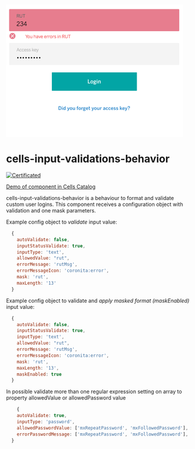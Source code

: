 ![Component Screenshot](cells-input-validations-behavior.png)

# cells-input-validations-behavior

[![Certificated](https://img.shields.io/badge/certificated-yes-brightgreen.svg)](http://bbva-files.s3.amazonaws.com/cells/bbva-catalog/index.html)

[Demo of component in Cells Catalog](http://bbva-files.s3.amazonaws.com/cells/bbva-catalog/index.html#/elements/cells-input-validations-behavior)

cells-input-validations-behavior is a behaviour to format and validate custom user logins. This component receives a configuration object with validation and one mask parameters.

Example config object to *validate* input value:
```js
  {
    autoValidate: false,
    inputStatusValidate: true,
    inputType: 'text',
    allowedValue: "rut",
    errorMessage: 'rutMsg',
    errorMessageIcon: 'coronita:error',
    mask: 'rut',
    maxLength: '13'
  }
```
Example config object to validate and *apply masked format (maskEnabled)* input value:

```js
  {
    autoValidate: false,
    inputStatusValidate: true,
    inputType: 'text',
    allowedValue: "rut",
    errorMessage: 'rutMsg',
    errorMessageIcon: 'coronita:error',
    mask: 'rut',
    maxLength: '13',
    maskEnabled: true
  }
```

In possible validate more than one regular expression setting on array to property allowedValue or allowedPassword value

```js
    {
    autoValidate: true,
    inputType: 'password',
    allowedPasswordValue: ['mxRepeatPassword', 'mxFollowedPassword'],
    errorPasswordMessage: ['mxRepeatPassword', 'mxFollowedPassword'],
  }
```
